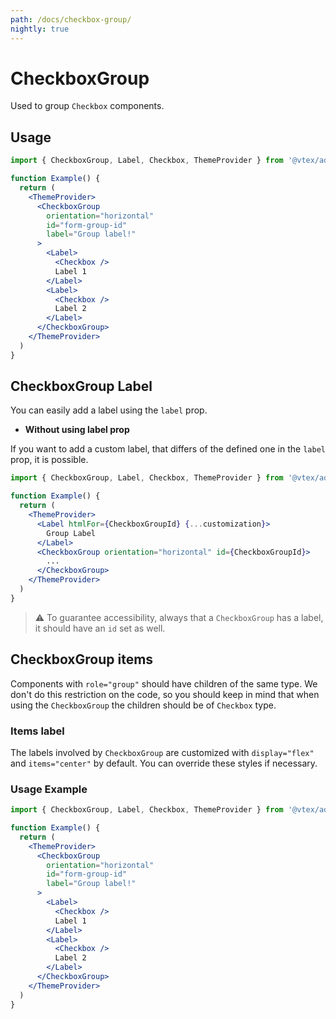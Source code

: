 ```yaml
---
path: /docs/checkbox-group/
nightly: true
---
```


# CheckboxGroup

Used to group `Checkbox` components.

## Usage

```jsx
import { CheckboxGroup, Label, Checkbox, ThemeProvider } from '@vtex/admin-ui'

function Example() {
  return (
    <ThemeProvider>
      <CheckboxGroup
        orientation="horizontal"
        id="form-group-id"
        label="Group label!"
      >
        <Label>
          <Checkbox />
          Label 1
        </Label>
        <Label>
          <Checkbox />
          Label 2
        </Label>
      </CheckboxGroup>
    </ThemeProvider>
  )
}
```

## CheckboxGroup Label

You can easily add a label using the `label` prop.

- **Without using label prop**

If you want to add a custom label, that differs of the defined one in the `label` prop, it is possible.

```jsx static
import { CheckboxGroup, Label, Checkbox, ThemeProvider } from '@vtex/admin-ui'

function Example() {
  return (
    <ThemeProvider>
      <Label htmlFor={CheckboxGroupId} {...customization}>
        Group Label
      </Label>
      <CheckboxGroup orientation="horizontal" id={CheckboxGroupId}>
        ...
      </CheckboxGroup>
    </ThemeProvider>
  )
}
```

> ⚠️ To guarantee accessibility, always that a `CheckboxGroup` has a label, it should have an `id` set as well.

## CheckboxGroup items

Components with `role="group"` should have children of the same type. We don't do this restriction on the code, so you should keep in mind that when using the `CheckboxGroup` the children should be of `Checkbox` type.

### Items label

The labels involved by `CheckboxGroup` are customized with `display="flex"` and `items="center"` by default. You can override these styles if necessary.

### Usage Example

```jsx
import { CheckboxGroup, Label, Checkbox, ThemeProvider } from '@vtex/admin-ui'

function Example() {
  return (
    <ThemeProvider>
      <CheckboxGroup
        orientation="horizontal"
        id="form-group-id"
        label="Group label!"
      >
        <Label>
          <Checkbox />
          Label 1
        </Label>
        <Label>
          <Checkbox />
          Label 2
        </Label>
      </CheckboxGroup>
    </ThemeProvider>
  )
}
```

<proptypes heading="CheckboxGroup" component="CheckboxGroup" />
